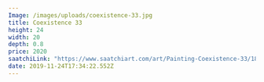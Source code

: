 ```yaml
---
Image: /images/uploads/coexistence-33.jpg
title: Coexistence 33
height: 24
width: 20
depth: 0.8
price: 2020
saatchiLink: "https://www.saatchiart.com/art/Painting-Coexistence-33/189576/6481043/view"
date: 2019-11-24T17:34:22.552Z
---
```

